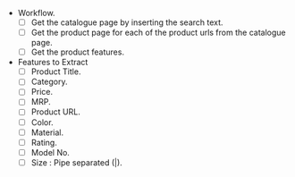 - Workflow.
	- [ ] Get the catalogue page by inserting the search text.
	- [ ] Get the product page for each of the product urls from the catalogue page.
	- [ ] Get the product features.
- Features to Extract
	- [ ] Product Title.
	- [ ] Category.
	- [ ] Price.
	- [ ] MRP.
	- [ ] Product URL.
	- [ ] Color.
	- [ ] Material.
	- [ ] Rating.
	- [ ] Model No.
	- [ ] Size : Pipe separated (|).
